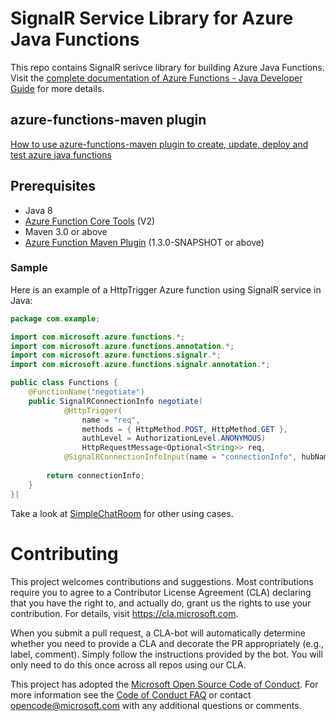 # SignalR Service Library for Azure Java Functions
This repo contains SignalR serivce library for building Azure Java Functions. Visit the [complete documentation of Azure Functions - Java Developer Guide](https://docs.microsoft.com/en-us/azure/azure-functions/functions-reference-java) for more details.

## azure-functions-maven plugin
[How to use azure-functions-maven plugin to create, update, deploy and test azure java functions](https://docs.microsoft.com/en-us/java/api/overview/azure/maven/azure-functions-maven-plugin/readme?view=azure-java-stable)

## Prerequisites

* Java 8
* [Azure Function Core Tools](https://github.com/Azure/azure-functions-core-tools) (V2)
* Maven 3.0 or above
* [Azure Function Maven Plugin](https://github.com/Microsoft/azure-maven-plugins/) (1.3.0-SNAPSHOT or above)

### Sample

Here is an example of a HttpTrigger Azure function using SignalR service in Java:

```java
package com.example;

import com.microsoft.azure.functions.*;
import com.microsoft.azure.functions.annotation.*;
import com.microsoft.azure.functions.signalr.*;
import com.microsoft.azure.functions.signalr.annotation.*;

public class Functions {
    @FunctionName("negotiate")
    public SignalRConnectionInfo negotiate(
            @HttpTrigger(
                name = "req", 
                methods = { HttpMethod.POST, HttpMethod.GET },
                authLevel = AuthorizationLevel.ANONYMOUS) 
                HttpRequestMessage<Optional<String>> req,
            @SignalRConnectionInfoInput(name = "connectionInfo", hubName = "simplechat") SignalRConnectionInfo connectionInfo) {
                
        return connectionInfo;
    }
}|
```
Take a look at [SimpleChatRoom](https://github.com/Azure/azure-functions-signalrservice-extension/tree/dev/samples/simple-chat/java) for other using cases.

# Contributing

This project welcomes contributions and suggestions.  Most contributions require you to agree to a
Contributor License Agreement (CLA) declaring that you have the right to, and actually do, grant us
the rights to use your contribution. For details, visit https://cla.microsoft.com.

When you submit a pull request, a CLA-bot will automatically determine whether you need to provide
a CLA and decorate the PR appropriately (e.g., label, comment). Simply follow the instructions
provided by the bot. You will only need to do this once across all repos using our CLA.

This project has adopted the [Microsoft Open Source Code of Conduct](https://opensource.microsoft.com/codeofconduct/).
For more information see the [Code of Conduct FAQ](https://opensource.microsoft.com/codeofconduct/faq/) or
contact [opencode@microsoft.com](mailto:opencode@microsoft.com) with any additional questions or comments.
